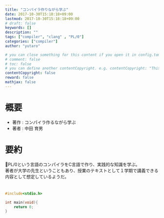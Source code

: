 ```yaml
---
title: "コンパイラ作りながら学ぶ"
date: 2017-10-30T15:18:18+09:00
lastmod: 2017-10-30T15:18:18+09:00
# draft: false
keywords: []
description: ""
tags: ["compiler", "clang" , "PL/0"]
categories: ["compiler"]
author: "yutaro"

# you can close something for this content if you open it in config.toml.
# comment: false
# toc: false
# you can define another contentCopyright. e.g. contentCopyright: "This is an another copyright."
contentCopyright: false
reward: false
mathjax: false
---
```


<!--more-->

# 概要

- 著作 : コンパイラ作るながら学ぶ
- 著者 : 中田 育男

# 要約
PL/0という言語のコンパイラをC言語で作り、実践的な知識を学ぶ。  
著者が大学の先生ということもあり、授業のテキストとして１学期で講義できる内容として想定しているようだ。



# 

```c
#include<stdio.h>

int main(void){
    return 0;
}

```
